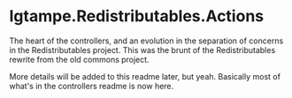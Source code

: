 # Igtampe.Redistributables.Actions
The heart of the controllers, and an evolution in the separation of concerns in the Redistributables project. This was the brunt of the Redistributables rewrite from the old commons project. 


More details will be added to this readme later, but yeah. Basically most of what's in the controllers readme is now here.
